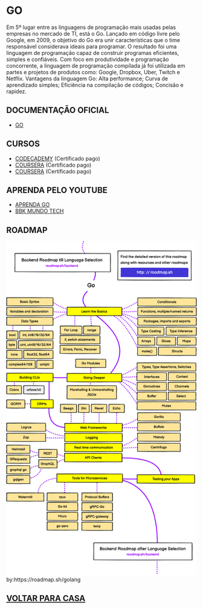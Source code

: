 # GO
Em 5º lugar entre as linguagens de programação mais usadas pelas empresas no mercado de TI, está o Go.
Lançado em código livre pelo Google, em 2009, o objetivo do Go era unir características que o time responsável considerava ideais para programar. O resultado foi uma linguagem de programação capaz de construir programas eficientes, simples e confiáveis.
Com foco em produtividade e programação concorrente, a linguagem de programação compilada já foi utilizada em partes e projetos de produtos como: Google, Dropbox, Uber, Twitch e Netflix.
Vantagens da linguagem Go:
Alta performance;
Curva de aprendizado simples;
Eficiência na compilação de códigos;
Concisão e rapidez.
## DOCUMENTAÇÃO OFICIAL
* [GO](https://go.dev/doc/)
## CURSOS 
* [CODECADEMY](https://www.codecademy.com/learn/learn-go) (Certificado pago)
* [COURSERA](https://www.coursera.org/learn/golang-getting-started)  (Certificado pago)
* [COURSERA](https://www.coursera.org/specializations/google-golang#courses) (Certificado pago)

## APRENDA PELO YOUTUBE 

* [APRENDA GO](https://www.youtube.com/playlist?list=PLCKpcjBB_VlBsxJ9IseNxFllf-UFEXOdg) 
* [BBK MUNDO TECH ](https://www.youtube.com/playlist?list=PLUbb2i4BuuzCX8CLeArvx663_0a_hSguW) 

##  ROADMAP
<img src="https://github.com/Dayvison45/Programap/blob/main/Images/golang%20roadmmap.png" alt="roadmmap" />
by:https://roadmap.sh/golang

## [VOLTAR PARA CASA](https://github.com/Dayvison45/Programap/blob/main/README.md)
